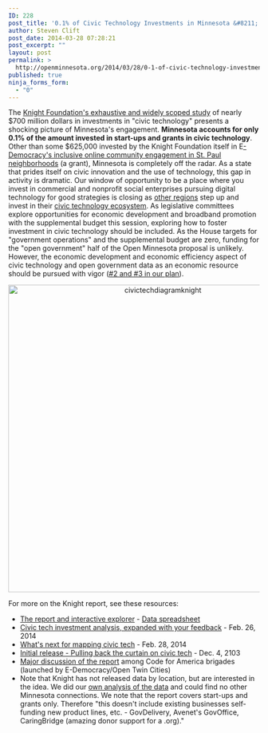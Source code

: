 ```yaml
---
ID: 228
post_title: '0.1% of Civic Technology Investments in Minnesota &#8211; Nearly $700 million goes elsewhere'
author: Steven Clift
post_date: 2014-03-28 07:28:21
post_excerpt: ""
layout: post
permalink: >
  http://openminnesota.org/2014/03/28/0-1-of-civic-technology-investments-in-minnesota-nearly-700-million-goes-elsewhere/
published: true
ninja_forms_form:
  - "0"
---
```

The [Knight Foundation's exhaustive and widely scoped study][1] of nearly $700 million dollars in investments in "civic technology" presents a shocking picture of Minnesota's engagement. **Minnesota accounts for only 0.1% of the amount invested in start-ups and grants in civic technology**. Other than some $625,000 invested by the Knight Foundation itself in E[-Democracy's inclusive online community engagement in St. Paul neighborhoods][2] (a grant), Minnesota is completely off the radar. As a state that prides itself on civic innovation and the use of technology, this gap in activity is dramatic. Our window of opportunity to be a place where you invest in commercial and nonprofit social enterprises pursuing digital technology for good strategies is closing as [other regions][3] step up and invest in their [civic technology ecosystem][4]. As legislative committees explore opportunities for economic development and broadband promotion with the supplemental budget this session, exploring how to foster investment in civic technology should be included. As the House targets for "government operations" and the supplemental budget are zero, funding for the "open government" half of the Open Minnesota proposal is unlikely. However, the economic development and economic efficiency aspect of civic technology and open government data as an economic resource should be pursued with vigor ([#2 and #3 in our plan][5]). <p style="text-align: center;">
  <a href="http://www.knightfoundation.org/blogs/knightblog/2013/12/4/pulling-back-curtain-civic-tech/"><img class="aligncenter size-full wp-image-132" alt="civictechdiagramknight" src="http://openminnesota.org/wp-content/uploads/2014/03/civictechdiagramknight.png" width="604" height="616" /></a>
</p>

<p style="text-align: left;">
  For more on the Knight report, see these resources:
</p>

*   [The report and interactive explorer][6] - [Data spreadsheet][7]
*   [Civic tech investment analysis, expanded with your feedback][8] - Feb. 26, 2014
*   [What's next for mapping civic tech][9] - Feb. 28, 2014
*   [Initial release - Pulling back the curtain on civic tech][10] - Dec. 4, 2103
*   [Major discussion of the report][11] among Code for America brigades (launched by E-Democracy/Open Twin Cities)
*   Note that Knight has not released data by location, but are interested in the idea. We did our [own analysis of the data][12] and could find no other Minnesota connections. We note that the report covers start-ups and grants only. Therefore "this doesn't include existing businesses self-funding new product lines, etc. - GovDelivery, Avenet's GovOffice, CaringBridge (amazing donor support for a .org)."

 [1]: http://knightfoundation.org/features/civictech/
 [2]: http://bit.ly/edemknight
 [3]: http://smartchicagocollaborative.org
 [4]: http://openminnesota.org/2014/03/10/the-civic-innovation-ecosystem-in-chicago/
 [5]: http://openminnesota.org/plan/
 [6]: http://www.knightfoundation.org/features/civictech/
 [7]: http://www.knightfoundation.org/civictechdirectory
 [8]: http://www.knightfoundation.org/blogs/knightblog/2014/2/26/civic-tech-analysis-expanded-with-your-feedback/
 [9]: http://www.knightfoundation.org/blogs/knightblog/2014/2/28/whats-next-mapping-civic-tech/
 [10]: http://www.knightfoundation.org/blogs/knightblog/2013/12/4/pulling-back-curtain-civic-tech/
 [11]: https://groups.google.com/a/codeforamerica.org/forum/#!topic/brigade/bHKy_gzV__Q
 [12]: https://groups.google.com/forum/#!searchin/twin-cities-brigade/knight$20civic$20tech/twin-cities-brigade/b2sDr2tzpvo/hJ2MY2TfKAwJ
